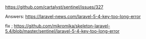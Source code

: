 https://github.com/cartalyst/sentinel/issues/327

Answers: 
https://laravel-news.com/laravel-5-4-key-too-long-error

fix ; https://github.com/mikromika/skeleton-laravel-5.4/blob/master/sentinel/laravel-5-4-key-too-long-error
